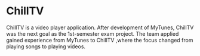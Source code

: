 # ChillTV
ChillTV is a video player application. After development of MyTunes, ChillTV was the next goal as the 1st-semester exam project. The team applied gained experience from MyTunes to ChillTV ,where the focus changed from playing songs to playing videos.
